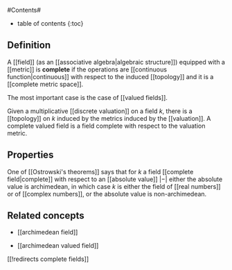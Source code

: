 
#Contents#
* table of contents
{:toc}

## Definition

A [[field]] (as an [[associative algebra|algebraic structure]]) equipped with a [[metric]] is **complete** if the operations are [[continuous function|continuous]] with respect to the induced [[topology]] and it is a [[complete metric space]]. 


The most important case is the case of [[valued fields]].

Given a multiplicative [[discrete valuation]] on a field $k$, there is a [[topology]] on $k$ induced by the metrics induced by the [[valuation]]. A complete valued field is a field complete with respect to the valuation metric. 

## Properties

One of [[Ostrowski's theorems]] says that for $k$ a field [[complete field|complete]] with respect to an [[absolute value]] ${\vert - \vert}$ either the absolute value is archimedean, in which case $k$ is either the field of [[real numbers]] or of [[complex numbers]], or the absolute value is non-archimedean.

## Related concepts

* [[archimedean field]]

* [[archimedean valued field]]

[[!redirects complete fields]]
